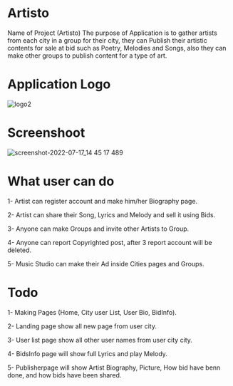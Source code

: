 # Artisto
Name of Project (Artisto)
   The purpose of Application is to gather artists from each city in a group for their city,
   they can Publish their artistic contents for sale at bid such as Poetry, Melodies and Songs,	
   also they can make other groups to publish content for a type of art.
   
# Application Logo
![logo2](https://user-images.githubusercontent.com/83242410/179398720-601c3ddf-a5ee-4183-8210-948515c92b9d.jpg)


# Screenshoot
![screenshot-2022-07-17_14 45 17 489](https://user-images.githubusercontent.com/83242410/179398628-d90ac29b-f308-4945-8e89-757504eba854.png)



# What user can do

   1- Artist can register account and make him/her Biography page.
   
   2- Artist can share their Song, Lyrics and Melody and sell it using Bids.
   
   3- Anyone can make Groups and invite other Artists to Group.
   
   4- Anyone can report Copyrighted post, after 3 report account will be deleted.
   
   5- Music Studio can make their Ad inside Cities pages and Groups.
   
   
# Todo

   1- Making Pages (Home, City user List, User Bio, BidInfo).
   
   2- Landing page show all new page from user city.
   
   3- User list page show all other user names from user city city.
   
   4- BidsInfo page will show full Lyrics and play Melody.
   
   5- Publisherpage will show Artist Biography, Picture, How bid have benn done, and how bids have been shared.
   
   
   

